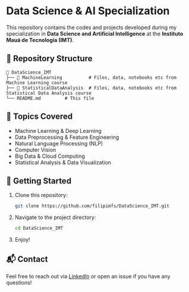 # Data Science & AI Specialization

This repository contains the codes and projects developed during my specialization in **Data Science and Artificial Intelligence** at the **Instituto Mauá de Tecnologia (IMT)**.

## 📂 Repository Structure

```
📁 DataScience_IMT
├── 📂 MachineLearning          # Files, data, notebooks etc from Machine Learning course
├── 📂 StatisticalDataAnalysis  # Files, data, notebooks etc from Statistical Data Analysis course
└── README.md         # This file
```

## 📌 Topics Covered
- Machine Learning & Deep Learning
- Data Preprocessing & Feature Engineering
- Natural Language Processing (NLP)
- Computer Vision
- Big Data & Cloud Computing
- Statistical Analysis & Data Visualization

## 🚀 Getting Started
1. Clone this repository:
   ```bash
   git clone https://github.com/filipimfs/DataScience_IMT.git
   ```
2. Navigate to the project directory:
   ```bash
   cd DataScience_IMT
   ```
3. Enjoy!

## 📬 Contact
Feel free to reach out via [LinkedIn](https://www.linkedin.com/in/filipimfs) or open an issue if you have any questions!

